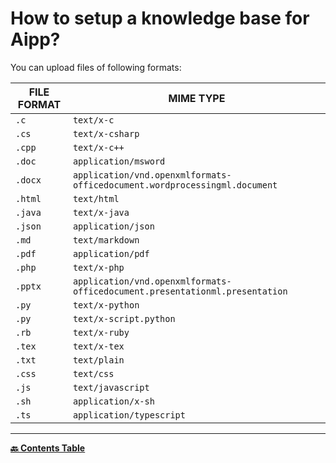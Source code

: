 # How to setup a knowledge base for Aipp?

You can upload files of following formats:

| FILE FORMAT | MIME TYPE                                                                   |
| ----------- | --------------------------------------------------------------------------- |
| `.c`        | `text/x-c`                                                                  |
| `.cs`       | `text/x-csharp`                                                             |
| `.cpp`      | `text/x-c++`                                                                |
| `.doc`      | `application/msword`                                                        |
| `.docx`     | `application/vnd.openxmlformats-officedocument.wordprocessingml.document`   |
| `.html`     | `text/html`                                                                 |
| `.java`     | `text/x-java`                                                               |
| `.json`     | `application/json`                                                          |
| `.md`       | `text/markdown`                                                             |
| `.pdf`      | `application/pdf`                                                           |
| `.php`      | `text/x-php`                                                                |
| `.pptx`     | `application/vnd.openxmlformats-officedocument.presentationml.presentation` |
| `.py`       | `text/x-python`                                                             |
| `.py`       | `text/x-script.python`                                                      |
| `.rb`       | `text/x-ruby`                                                               |
| `.tex`      | `text/x-tex`                                                                |
| `.txt`      | `text/plain`                                                                |
| `.css`      | `text/css`                                                                  |
| `.js`       | `text/javascript`                                                           |
| `.sh`       | `application/x-sh`                                                          |
| `.ts`       | `application/typescript`                                                    |

---

**[🔙️ Contents Table](../home.md)**

